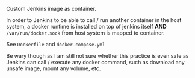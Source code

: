 Custom Jenkins image as container.

In order to Jenkins to be able to call / run another container in the host system, a docker runtime is installed on top of jenkins itself **AND** `/var/run/docker.sock` from host system is mapped to container.

See `Dockerfile` and `docker-compose.yml`

Be wary though as I am still not sure whether this practice is even safe as Jenkins can call / execute any docker command, such as download any unsafe image, mount any volume, etc.